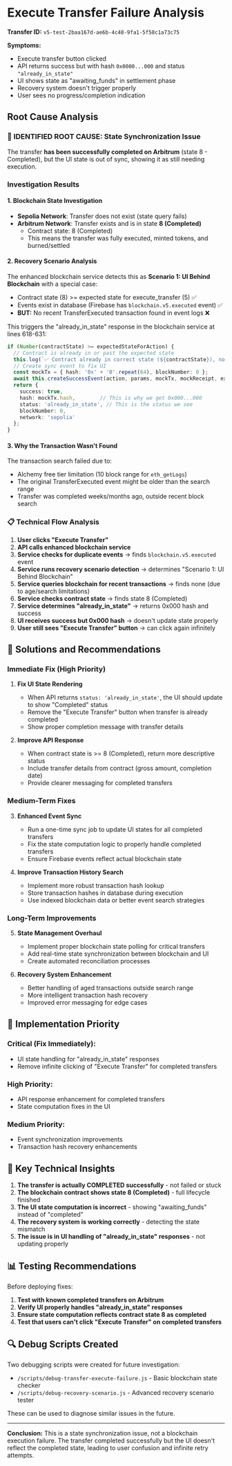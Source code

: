 # Execute Transfer Failure Analysis

**Transfer ID:** `v5-test-2baa167d-ae6b-4c48-9fa1-5f58c1a73c75`

**Symptoms:**
- Execute transfer button clicked
- API returns success but with hash `0x0000...000` and status `"already_in_state"`
- UI shows state as "awaiting_funds" in settlement phase
- Recovery system doesn't trigger properly
- User sees no progress/completion indication

## Root Cause Analysis

### 🎯 **IDENTIFIED ROOT CAUSE: State Synchronization Issue**

The transfer **has been successfully completed on Arbitrum** (state 8 - Completed), but the UI state is out of sync, showing it as still needing execution.

### Investigation Results

#### 1. Blockchain State Investigation
- **Sepolia Network**: Transfer does not exist (state query fails)
- **Arbitrum Network**: Transfer exists and is in state **8 (Completed)**
  - Contract state: 8 (Completed)
  - This means the transfer was fully executed, minted tokens, and burned/settled

#### 2. Recovery Scenario Analysis
The enhanced blockchain service detects this as **Scenario 1: UI Behind Blockchain** with a special case:
- Contract state (8) >= expected state for execute_transfer (5) ✅
- Events exist in database (Firebase has `blockchain.v5.executed` event) ✅
- **BUT:** No recent TransferExecuted transaction found in event logs ❌

This triggers the "already_in_state" response in the blockchain service at lines 618-631:

```typescript
if (Number(contractState) >= expectedStateForAction) {
  // Contract is already in or past the expected state
  this.log(`✅ Contract already in correct state (${contractState}), no submission needed`);
  // Create sync event to fix UI
  const mockTx = { hash: '0x' + '0'.repeat(64), blockNumber: 0 };
  await this.createSuccessEvent(action, params, mockTx, mockReceipt, executionContext.sdk);
  return {
    success: true,
    hash: mockTx.hash,        // This is why we get 0x000...000
    status: 'already_in_state', // This is the status we see
    blockNumber: 0,
    network: 'sepolia'
  };
}
```

#### 3. Why the Transaction Wasn't Found
The transaction search failed due to:
- Alchemy free tier limitation (10 block range for `eth_getLogs`)
- The original TransferExecuted event might be older than the search range
- Transfer was completed weeks/months ago, outside recent block search

### 📋 **Technical Flow Analysis**

1. **User clicks "Execute Transfer"**
2. **API calls enhanced blockchain service**
3. **Service checks for duplicate events** → finds `blockchain.v5.executed` event
4. **Service runs recovery scenario detection** → determines "Scenario 1: UI Behind Blockchain"
5. **Service queries blockchain for recent transactions** → finds none (due to age/search limitations)
6. **Service checks contract state** → finds state 8 (Completed)
7. **Service determines "already_in_state"** → returns 0x000 hash and success
8. **UI receives success but 0x000 hash** → doesn't update state properly
9. **User still sees "Execute Transfer" button** → can click again infinitely

## 🎯 **Solutions and Recommendations**

### **Immediate Fix (High Priority)**

1. **Fix UI State Rendering**
   - When API returns `status: 'already_in_state'`, the UI should update to show "Completed" status
   - Remove the "Execute Transfer" button when transfer is already completed
   - Show proper completion message with transfer details

2. **Improve API Response**
   - When contract state is >= 8 (Completed), return more descriptive status
   - Include transfer details from contract (gross amount, completion date)
   - Provide clearer messaging for completed transfers

### **Medium-Term Fixes**

3. **Enhanced Event Sync**
   - Run a one-time sync job to update UI states for all completed transfers
   - Fix the state computation logic to properly handle completed transfers
   - Ensure Firebase events reflect actual blockchain state

4. **Improve Transaction History Search**
   - Implement more robust transaction hash lookup
   - Store transaction hashes in database during execution
   - Use indexed blockchain data or better event search strategies

### **Long-Term Improvements**

5. **State Management Overhaul**
   - Implement proper blockchain state polling for critical transfers
   - Add real-time state synchronization between blockchain and UI
   - Create automated reconciliation processes

6. **Recovery System Enhancement**
   - Better handling of aged transactions outside search range
   - More intelligent transaction hash recovery
   - Improved error messaging for edge cases

## 🔧 **Implementation Priority**

### **Critical (Fix Immediately):**
- UI state handling for "already_in_state" responses
- Remove infinite clicking of "Execute Transfer" for completed transfers

### **High Priority:**
- API response enhancement for completed transfers
- State computation fixes in the UI

### **Medium Priority:**
- Event synchronization improvements
- Transaction hash recovery enhancements

## 🚨 **Key Technical Insights**

1. **The transfer is actually COMPLETED successfully** - not failed or stuck
2. **The blockchain contract shows state 8 (Completed)** - full lifecycle finished
3. **The UI state computation is incorrect** - showing "awaiting_funds" instead of "completed"
4. **The recovery system is working correctly** - detecting the state mismatch
5. **The issue is in UI handling of "already_in_state" responses** - not updating properly

## 📊 **Testing Recommendations**

Before deploying fixes:

1. **Test with known completed transfers on Arbitrum**
2. **Verify UI properly handles "already_in_state" responses**
3. **Ensure state computation reflects contract state 8 as completed**
4. **Test that users can't click "Execute Transfer" on completed transfers**

## 🔍 **Debug Scripts Created**

Two debugging scripts were created for future investigation:

- `/scripts/debug-transfer-execute-failure.js` - Basic blockchain state checker
- `/scripts/debug-recovery-scenario.js` - Advanced recovery scenario tester

These can be used to diagnose similar issues in the future.

---

**Conclusion:** This is a state synchronization issue, not a blockchain execution failure. The transfer completed successfully but the UI doesn't reflect the completed state, leading to user confusion and infinite retry attempts.